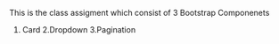 This is the class assigment which consist of 3 Bootstrap Componenets
1. Card
2.Dropdown
3.Pagination